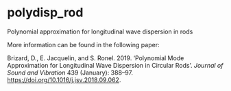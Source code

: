 # polydisp_rod
Polynomial approximation for longitudinal wave dispersion in rods

More information can be found in the following paper:

Brizard, D., E. Jacquelin, and S. Ronel. 2019. ‘Polynomial Mode Approximation for Longitudinal Wave Dispersion in Circular Rods’. *Journal of Sound and Vibration* 439 (January): 388–97. https://doi.org/10.1016/j.jsv.2018.09.062.

